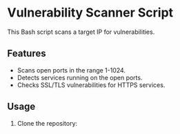 # Vulnerability Scanner Script

This Bash script scans a target IP for vulnerabilities.

## Features
- Scans open ports in the range 1-1024.
- Detects services running on the open ports.
- Checks SSL/TLS vulnerabilities for HTTPS services.

## Usage
1. Clone the repository:
